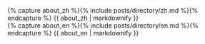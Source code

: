 <!-- Chinese Version -->
<div class="zh post-container">
    {% capture about_zh %}{% include posts/directory/zh.md %}{% endcapture %}
    {{ about_zh | markdownify }}
</div>

<!-- English Version -->
<div class="en post-container">
    {% capture about_en %}{% include posts/directory/en.md %}{% endcapture %}
    {{ about_en | markdownify }}
</div>